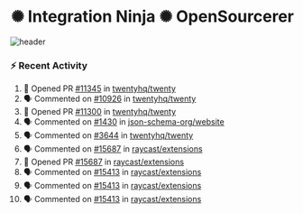  
<h1 align="center">✺ Integration Ninja ✺ OpenSourcerer</h1>

![header](https://github.com/Nabhag8848/Nabhag8848/assets/65061890/3ecbdaa2-ea2a-4413-a40a-87945f5fb05a)

### :zap: Recent Activity

<!--START_SECTION:activity-->
1. 💪 Opened PR [#11345](https://github.com/twentyhq/twenty/pull/11345) in [twentyhq/twenty](https://github.com/twentyhq/twenty)
2. 🗣 Commented on [#10926](https://github.com/twentyhq/twenty/issues/10926#issuecomment-2767693504) in [twentyhq/twenty](https://github.com/twentyhq/twenty)
3. 💪 Opened PR [#11300](https://github.com/twentyhq/twenty/pull/11300) in [twentyhq/twenty](https://github.com/twentyhq/twenty)
4. 🗣 Commented on [#1430](https://github.com/json-schema-org/website/issues/1430#issuecomment-2713670026) in [json-schema-org/website](https://github.com/json-schema-org/website)
5. 🗣 Commented on [#3644](https://github.com/twentyhq/twenty/issues/3644#issuecomment-2525470917) in [twentyhq/twenty](https://github.com/twentyhq/twenty)
6. 🗣 Commented on [#15687](https://github.com/raycast/extensions/pull/15687#issuecomment-2517443786) in [raycast/extensions](https://github.com/raycast/extensions)
7. 💪 Opened PR [#15687](https://github.com/raycast/extensions/pull/15687) in [raycast/extensions](https://github.com/raycast/extensions)
8. 🗣 Commented on [#15413](https://github.com/raycast/extensions/pull/15413#issuecomment-2508844592) in [raycast/extensions](https://github.com/raycast/extensions)
9. 🗣 Commented on [#15413](https://github.com/raycast/extensions/pull/15413#issuecomment-2508841845) in [raycast/extensions](https://github.com/raycast/extensions)
10. 🗣 Commented on [#15413](https://github.com/raycast/extensions/pull/15413#issuecomment-2508441395) in [raycast/extensions](https://github.com/raycast/extensions)
<!--END_SECTION:activity-->

  




